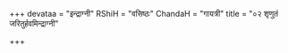 +++
devataa = "इन्द्राग्नी"
RShiH = "वसिष्ठः"
ChandaH = "गायत्री"
title = "०२ शृणुतं जरितुर्हवमिन्द्राग्नी"

+++
